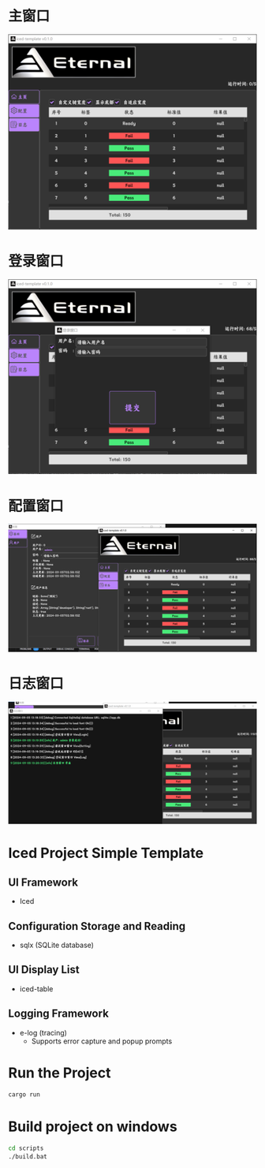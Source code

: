 # 主窗口
![main](./assets/screenshot/main.png "主窗口")
# 登录窗口
![login](./assets/screenshot/login.png "登录窗口")
# 配置窗口
![setting](./assets/screenshot/setting.png "配置窗口")
# 日志窗口
![log](./assets/screenshot/log.png "日志窗口")

# Iced Project Simple Template

## UI Framework
- Iced

## Configuration Storage and Reading
- sqlx (SQLite database)

## UI Display List
- iced-table

## Logging Framework
- e-log (tracing)
  - Supports error capture and popup prompts

# Run the Project
```bash
cargo run
```

# Build project on windows
```bash
cd scripts
./build.bat
```
